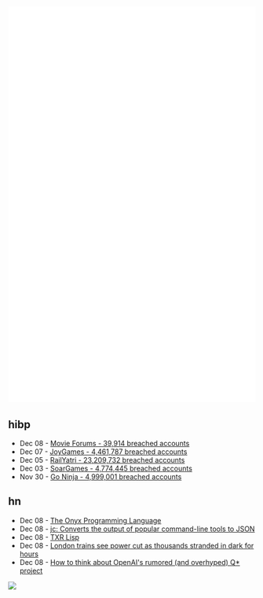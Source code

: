 ![Metrics](https://raw.githubusercontent.com/phixion/phixion/master/metrics.svg)

## hibp

<!--
for https://github.com/phixion/phixion/blob/main/.github/workflows/feeds.yml
-->
<!--START_SECTION:haveibeenpwnd-->
- Dec 08 - [Movie Forums - 39,914 breached accounts](https://haveibeenpwned.com/PwnedWebsites#MovieForums)
- Dec 07 - [JoyGames - 4,461,787 breached accounts](https://haveibeenpwned.com/PwnedWebsites#JoyGames)
- Dec 05 - [RailYatri - 23,209,732 breached accounts](https://haveibeenpwned.com/PwnedWebsites#RailYatri)
- Dec 03 - [SoarGames - 4,774,445 breached accounts](https://haveibeenpwned.com/PwnedWebsites#SoarGames)
- Nov 30 - [Go Ninja - 4,999,001 breached accounts](https://haveibeenpwned.com/PwnedWebsites#GoNinja)
<!--END_SECTION:haveibeenpwnd-->

## hn

<!--
for https://github.com/phixion/phixion/blob/main/.github/workflows/feeds.yml
-->
<!--START_SECTION:hn-->
- Dec 08 - [The Onyx Programming Language](https://onyxlang.io/)
- Dec 08 - [jc: Converts the output of popular command-line tools to JSON](https://github.com/kellyjonbrazil/jc)
- Dec 08 - [TXR Lisp](https://www.nongnu.org/txr/txr-lisp.html)
- Dec 08 - [London trains see power cut as thousands stranded in dark for hours](https://metro.co.uk/2023/12/08/thousands-stranded-cold-dark-london-trains-hours-power-cut-19944985/)
- Dec 08 - [How to think about OpenAI's rumored (and overhyped) Q* project](https://arstechnica.com/ai/2023/12/the-real-research-behind-the-wild-rumors-about-openais-q-project/)
<!--END_SECTION:hn-->

<!--
for https://yhype.me
-->
![](https://hit.yhype.me/github/profile?user_id=13013670)
